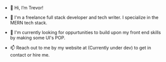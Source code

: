 - 👋 Hi, I’m Trevor!
- 👀 I'm a freelance full stack developer and tech writer. I specialize in the MERN tech stack.
- 🌱 I'm currently looking for oppurtunities to build upon my front end skills by making some UI's POP. 

- 📫 Reach out to me by my website at (Currently under dev) to get in contact or hire me.

<!---
messenger-trevor/messenger-trevor is a ✨ special ✨ repository because its `README.md` (this file) appears on your GitHub profile.
You can click the Preview link to take a look at your changes.
--->
